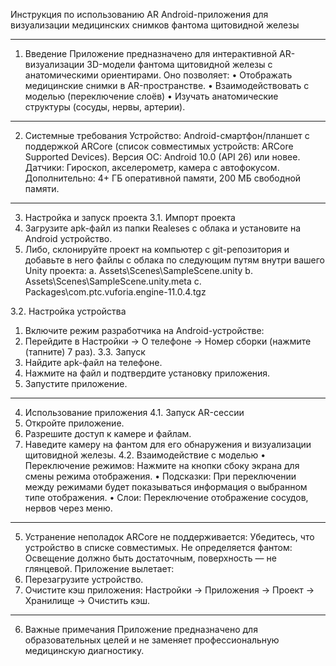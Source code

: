 Инструкция по использованию AR Android-приложения для визуализации медицинских снимков фантома щитовидной железы
________________________________________
1. Введение
Приложение предназначено для интерактивной AR-визуализации 3D-модели фантома щитовидной железы с анатомическими ориентирами. Оно позволяет:
•	Отображать медицинские снимки в AR-пространстве.
•	Взаимодействовать с моделью (переключение слоёв)
•	Изучать анатомические структуры (сосуды, нервы, артерии).
________________________________________
2. Системные требования
Устройство: Android-смартфон/планшет с поддержкой ARCore (список совместимых устройств: ARCore Supported Devices).
Версия ОС: Android 10.0 (API 26) или новее.
Датчики: Гироскоп, акселерометр, камера с автофокусом.
Дополнительно: 4+ ГБ оперативной памяти, 200 МБ свободной памяти.
________________________________________
3. Настройка и запуск проекта
3.1. Импорт проекта
1.	Загрузите apk-файл из папки Realeses с облака и установите на Android устройство.
2.	Либо, склонируйте проект на компьютер с git-репозитория и добавьте в него файлы с облака по следующим путям внутри вашего Unity проекта:
a.	Assets\Scenes\SampleScene.unity
b.	Assets\Scenes\SampleScene.unity.meta
c.	Packages\com.ptc.vuforia.engine-11.0.4.tgz

3.2. Настройка устройства
1.	Включите режим разработчика на Android-устройстве:
2.	Перейдите в Настройки → О телефоне → Номер сборки (нажмите (тапните) 7 раз).
3.3. Запуск
1.	Найдите apk-файл на телефоне.
2.	Нажмите на файл и подтвердите установку приложения.
3.	Запустите приложение.
________________________________________
4. Использование приложения
4.1. Запуск AR-сессии
1.	Откройте приложение.
2.	Разрешите доступ к камере и файлам.
3.	Наведите камеру на фантом для его обнаружения и визуализации щитовидной железы.
4.2. Взаимодействие с моделью
•	Переключение режимов: Нажмите на кнопки сбоку экрана для смены режима отображения.
•	Подсказки: При переключении между режимами будет показываться информация о выбранном типе отображения.
•	Слои: Переключение отображение сосудов, нервов через меню.
________________________________________
5. Устранение неполадок
ARCore не поддерживается: 
Убедитесь, что устройство в списке совместимых.
Не определяется фантом:
Освещение должно быть достаточным, поверхность — не глянцевой.
Приложение вылетает:
1.	Перезагрузите устройство.
2.	Очистите кэш приложения: Настройки → Приложения → Проект → Хранилище → Очистить кэш.
________________________________________
6. Важные примечания
Приложение предназначено для образовательных целей и не заменяет профессиональную медицинскую диагностику.
